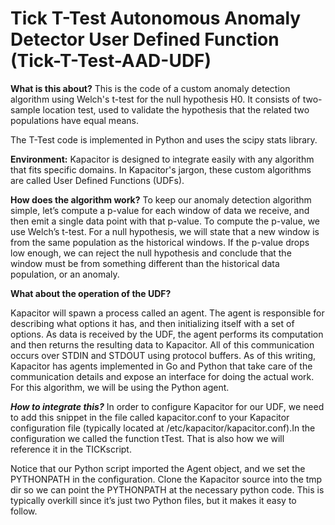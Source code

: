 # Tick T-Test Autonomous Anomaly Detector User Defined Function (Tick-T-Test-AAD-UDF)
**What is this about?**
This is the code of a custom anomaly detection algorithm using
Welch's t-test for the null hypothesis H0.
It consists of two-sample location test, used to validate the hypothesis that the related two populations have equal means.

The T-Test code is implemented in Python and uses the scipy stats library.

**Environment:**
Kapacitor is designed to integrate easily with any algorithm that fits specific domains.
In Kapacitor's jargon, these custom algorithms are called User Defined Functions (UDFs).

**How does the algorithm work?**
To keep our anomaly detection algorithm simple, let’s compute a p-value for each window of data we receive, and then emit a single data point with that p-value. 
To compute the p-value, we use Welch’s t-test. 
For a null hypothesis, we will state that a new window is from the same population as the historical windows. 
If the p-value drops low enough, we can reject the null hypothesis and conclude that the window must be from something different than the historical data population, or an anomaly. 

**What about the operation of the UDF?**

Kapacitor will spawn a process called an agent. 
The agent is responsible for describing what options it has, and then initializing itself with a set of options. 
As data is received by the UDF, the agent performs its computation and then returns the resulting data to Kapacitor. 
All of this communication occurs over STDIN and STDOUT using protocol buffers. 
As of this writing, Kapacitor has agents implemented in Go and Python that take care of the communication details and expose an interface for doing the actual work. 
For this algorithm, we will be using the Python agent.



***How to integrate this?***
In order to configure Kapacitor for our UDF, we need to add this snippet in the file called 
kapacitor.conf
to your Kapacitor configuration file (typically located at /etc/kapacitor/kapacitor.conf).In the configuration we called the function tTest. That is also how we will reference it in the TICKscript.

Notice that our Python script imported the Agent object, and we set the PYTHONPATH in the configuration. 
Clone the Kapacitor source into the tmp dir so we can point the PYTHONPATH at the necessary python code. 
This is typically overkill since it’s just two Python files, but it makes it easy to follow.
